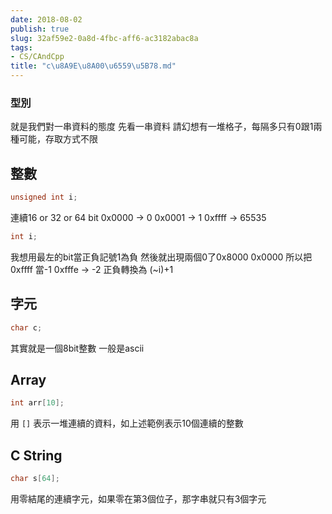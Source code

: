 ```yaml
---
date: 2018-08-02
publish: true
slug: 32af59e2-0a8d-4fbc-aff6-ac3182abac8a
tags:
- CS/CAndCpp
title: "c\u8A9E\u8A00\u6559\u5B78.md"
---
```

### 型別

就是我們對一串資料的態度
先看一串資料
請幻想有一堆格子，每隔多只有0跟1兩種可能，存取方式不限

## 整數

```c
unsigned int i;
```

連續16 or 32 or 64 bit
0x0000 -> 0
0x0001 -> 1
0xffff -> 65535

```c
int i;
```

我想用最左的bit當正負記號1為負
然後就出現兩個0了0x8000 0x0000
所以把0xffff 當-1
0xfffe -> -2
正負轉換為 (~i)+1

## 字元

```c
char c;
```

其實就是一個8bit整數
一般是ascii

## Array

```c
int arr[10];
```

用 `[]` 表示一堆連續的資料，如上述範例表示10個連續的整數

## C String

```c
char s[64];
```

用零結尾的連續字元，如果零在第3個位子，那字串就只有3個字元
